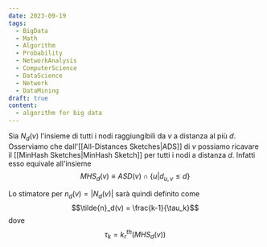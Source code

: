 ```yaml
---
date: 2023-09-19
tags:
  - BigData
  - Math
  - Algorithm
  - Probability
  - NetworkAnalysis
  - ComputerScience
  - DataScience
  - Network
  - DataMining
draft: true
content:
  - algorithm for big data
---
```

Sia $N_d(v)$ l'insieme di tutti i nodi raggiungibili da $v$ a distanza al più $d$.
Osserviamo che dall'[[All-Distances Sketches|ADS]] di $v$ possiamo ricavare il [[MinHash Sketches|MinHash Sketch]] per tutti i nodi a distanza $d$.
Infatti esso equivale all'insieme
$$MHS_d(v) \equiv ASD(v) \cap \lbrace u | d_{u,v} \leq d \rbrace$$

Lo stimatore per $n_d(v) = \vert N_d(v) \vert$ sarà quindi definito come
$$\tilde{n}_d(v) = \frac{k-1}{\tau_k}$$ dove $$\tau_k = k^{th}_r(MHS_d(v))$$
